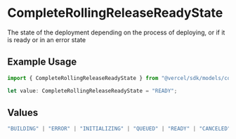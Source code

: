 # CompleteRollingReleaseReadyState

The state of the deployment depending on the process of deploying, or if it is ready or in an error state

## Example Usage

```typescript
import { CompleteRollingReleaseReadyState } from "@vercel/sdk/models/completerollingreleaseop.js";

let value: CompleteRollingReleaseReadyState = "READY";
```

## Values

```typescript
"BUILDING" | "ERROR" | "INITIALIZING" | "QUEUED" | "READY" | "CANCELED"
```
